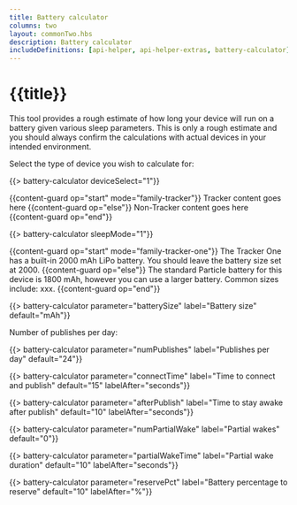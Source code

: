 ```yaml
---
title: Battery calculator
columns: two
layout: commonTwo.hbs
description: Battery calculator
includeDefinitions: [api-helper, api-helper-extras, battery-calculator]
---
```


# {{title}}

This tool provides a rough estimate of how long your device will run on a battery given various sleep parameters. This is only a rough estimate and you should always confirm the calculations with actual devices in your intended environment.


Select the type of device you wish to calculate for:

{{> battery-calculator deviceSelect="1"}}

{{content-guard op="start" mode="family-tracker"}}
Tracker content goes here
{{content-guard op="else"}}
Non-Tracker content goes here
{{content-guard op="end"}}

{{> battery-calculator sleepMode="1"}}


{{content-guard op="start" mode="family-tracker-one"}}
The Tracker One has a built-in 2000 mAh LiPo battery. You should leave the battery size set at 2000.
{{content-guard op="else"}}
The standard Particle battery for this device is 1800 mAh, however you can use a larger battery. Common sizes include: xxx.
{{content-guard op="end"}}

{{> battery-calculator parameter="batterySize" label="Battery size" default="mAh"}}

Number of publishes per day:

{{> battery-calculator parameter="numPublishes" label="Publishes per day" default="24"}}


{{> battery-calculator parameter="connectTime" label="Time to connect and publish" default="15" labelAfter="seconds"}}


{{> battery-calculator parameter="afterPublish" label="Time to stay awake after publish" default="10" labelAfter="seconds"}}


{{> battery-calculator parameter="numPartialWake" label="Partial wakes" default="0"}}

{{> battery-calculator parameter="partialWakeTime" label="Partial wake duration" default="10" labelAfter="seconds"}}

{{> battery-calculator parameter="reservePct" label="Battery percentage to reserve" default="10" labelAfter="%"}}

